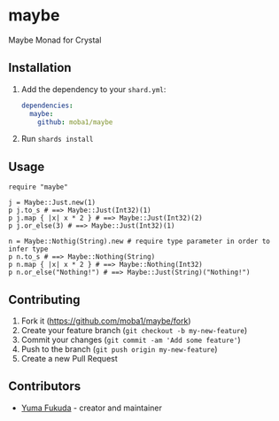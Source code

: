 # maybe

Maybe Monad for Crystal

## Installation

1. Add the dependency to your `shard.yml`:

   ```yaml
   dependencies:
     maybe:
       github: moba1/maybe
   ```

2. Run `shards install`

## Usage

```crystal
require "maybe"

j = Maybe::Just.new(1)
p j.to_s # ==> Maybe::Just(Int32)(1)
p j.map { |x| x * 2 } # ==> Maybe::Just(Int32)(2)
p j.or_else(3) # ==> Maybe::Just(Int32)(1)

n = Maybe::Nothig(String).new # require type parameter in order to infer type
p n.to_s # ==> Maybe::Nothing(String)
p n.map { |x| x * 2 } # ==> Maybe::Nothing(Int32)
p n.or_else("Nothing!") # ==> Maybe::Just(String)("Nothing!")
```

## Contributing

1. Fork it (<https://github.com/moba1/maybe/fork>)
2. Create your feature branch (`git checkout -b my-new-feature`)
3. Commit your changes (`git commit -am 'Add some feature'`)
4. Push to the branch (`git push origin my-new-feature`)
5. Create a new Pull Request

## Contributors

- [Yuma Fukuda](https://github.com/moba1) - creator and maintainer
